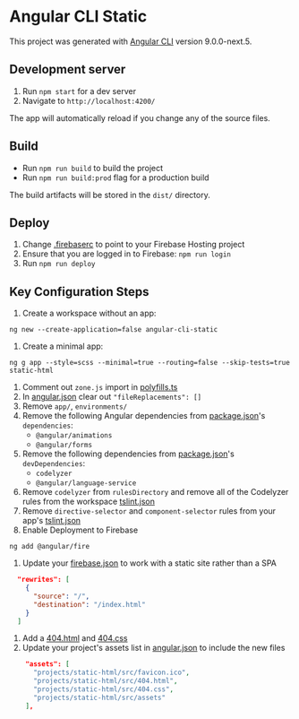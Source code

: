 # Angular CLI Static

This project was generated with [Angular CLI](https://github.com/angular/angular-cli) version 9.0.0-next.5.

## Development server

1. Run `npm start` for a dev server
1. Navigate to `http://localhost:4200/` 

The app will automatically reload if you change any of the source files.

## Build

- Run `npm run build` to build the project
- Run `npm run build:prod` flag for a production build

The build artifacts will be stored in the `dist/` directory.

## Deploy

1. Change [.firebaserc](.firebaserc) to point to your Firebase Hosting project
1. Ensure that you are logged in to Firebase: `npm run login`
1. Run `npm run deploy`

## Key Configuration Steps

1. Create a workspace without an app:
```shell script
ng new --create-application=false angular-cli-static
```
1. Create a minimal app:
```shell script
ng g app --style=scss --minimal=true --routing=false --skip-tests=true static-html
```
1. Comment out `zone.js` import in [polyfills.ts](polyfills.ts)
1. In [angular.json](angular.json) clear out `"fileReplacements": []`
1. Remove `app/`, `environments/`
1. Remove the following Angular dependencies from [package.json](package.json)'s `dependencies`:
    - `@angular/animations`
    - `@angular/forms`
1. Remove the following dependencies from [package.json](package.json)'s `devDependencies`:
    - `codelyzer`
    - `@angular/language-service`
1. Remove `codelyzer` from `rulesDirectory` and remove all of the Codelyzer rules from
    the workspace [tslint.json](tslint.json)
1. Remove `directive-selector` and `component-selector` rules
    from your app's [tslint.json](projects/static-html/tslint.json)
1. Enable Deployment to Firebase
```shell script
ng add @angular/fire
```
1. Update your [firebase.json](firebase.json) to work with a static site rather than a SPA
```json
  "rewrites": [
    {
      "source": "/",
      "destination": "/index.html"
    }
  ]
```
1. Add a [404.html](projects/static-html/src/404.html) and [404.css](projects/static-html/src/404.css)
1. Update your project's assets list in [angular.json](angular.json) to include the new files
```json
    "assets": [
      "projects/static-html/src/favicon.ico",
      "projects/static-html/src/404.html",
      "projects/static-html/src/404.css",
      "projects/static-html/src/assets"
    ],
```
